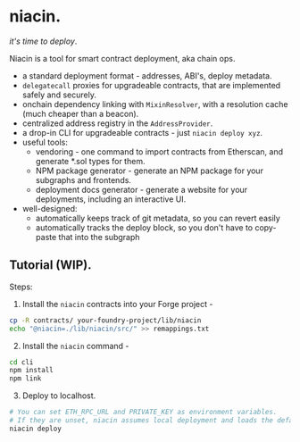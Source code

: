 # niacin.

*it's time to deploy*.

Niacin is a tool for smart contract deployment, aka chain ops.

 * a standard deployment format - addresses, ABI's, deploy metadata.
 * `delegatecall` proxies for upgradeable contracts, that are implemented safely and securely.
 * onchain dependency linking with `MixinResolver`, with a resolution cache (much cheaper than a beacon).
 * centralized address registry in the `AddressProvider`.
 * a drop-in CLI for upgradeable contracts - just `niacin deploy xyz`.
 * useful tools:
   * vendoring - one command to import contracts from Etherscan, and generate *.sol types for them.
   * NPM package generator - generate an NPM package for your subgraphs and frontends.
   * deployment docs generator - generate a website for your deployments, including an interactive UI.
 * well-designed:
   * automatically keeps track of git metadata, so you can revert easily
   * automatically tracks the deploy block, so you don't have to copy-paste that into the subgraph

## Tutorial (WIP).

Steps:

 1. Install the `niacin` contracts into your Forge project - 
 
 ```sh
 cp -R contracts/ your-foundry-project/lib/niacin
 echo "@niacin=./lib/niacin/src/" >> remappings.txt
 ```

 2. Install the `niacin` command -
 
 ```sh
 cd cli
 npm install
 npm link
 ```
 
 3. Deploy to localhost. 
 
 ```sh
 # You can set ETH_RPC_URL and PRIVATE_KEY as environment variables.
 # If they are unset, niacin assumes local deployment and loads the default Hardhat/Founry private key for you.
 niacin deploy
 ```
